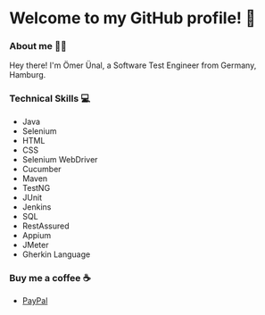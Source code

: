 # Welcome to my GitHub profile! 👋

### About me 👨‍💻
Hey there! I'm Ömer Ünal, a Software Test Engineer from Germany, Hamburg.

### Technical Skills 💻
- Java
- Selenium
- HTML
- CSS
- Selenium WebDriver
- Cucumber
- Maven
- TestNG
- JUnit
- Jenkins
- SQL
- RestAssured
- Appium
- JMeter
- Gherkin Language
<!-- ### Current projects 🗃️
- [Twitch Adblock](https://github.com/cleanlock/VideoAdBlockForTwitch)
-->
### Buy me a coffee ☕
- [PayPal](https://paypal.me/unalomer)


<!--
**Unalomer22/Unalomer22** is a ✨ _special_ ✨ repository because its `README.md` (this file) appears on your GitHub profile.

Here are some ideas to get you started:

- 🔭 I’m currently working on ...
- 🌱 I’m currently learning ...
- 👯 I’m looking to collaborate on ...
- 🤔 I’m looking for help with ...
- 💬 Ask me about ...
- 📫 How to reach me: ...
- 😄 Pronouns: ...
- ⚡ Fun fact: ...
-->
